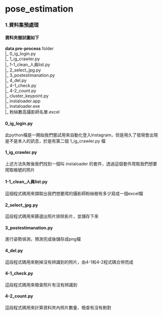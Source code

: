 # pose_estimation

### 1.資料集預處理


#### 資料夾樹狀圖如下

**data pre-process** folder  
    |_ 0_ig_login.py  
    |_ 1_ig_crawler.py  
    |_ 1-1_clean_人員list.py  
    |_ 2_select_jpg.py  
    |_ 3_postestimanation.py  
    |_ 4_del.py  
    |_ 4-1_check.py  
    |_ 4-2_count.py  
    |_ cluster_keypoint.py  
    |_ instaloader.app  
    |_ instaloader.exe  
    |_ 粉絲數高攝影師名單.excel  

#### 0_ig_login.py

此python檔是一開始我們嘗試用來自動化登入Instagram，但是用久了發現會出現是不是本人的訊息，於是有第二個 1_ig_crawler.py 檔

#### 1_ig_crawler.py

上述方法失敗後我們找到一個叫 instaloader 的套件，透過這個套件爬取我們想要爬取帳號的照片

#### 1-1_clean_人員list.py

這個程式碼用來擷取出我們想要爬的攝影師粉絲樹有多少寫成一個excel檔

#### 2_select_jpg.py

這段程式碼用來篩選出照片排除影片，並儲存下來

#### 3_postestimanation.py

進行姿勢偵測，預測完成後儲存成png檔

#### 4_del.py

這段程式碼用來刪掉沒有辨識到的照片，由4-1和4-2程式碼合併而成

#### 4-1_check.py

這段程式碼用來檢查照片有沒有辨識到

#### 4-2_count.py

這段程式碼用來計算資料夾內照片數量，檢查有沒有刪對
